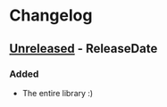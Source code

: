 # Changelog

<!-- next-header -->

## [Unreleased] - ReleaseDate

### Added

- The entire library :)

<!-- next-url -->

[unreleased]: https://github.com/mrvillage/casus/compare/v0.1.0...HEAD
